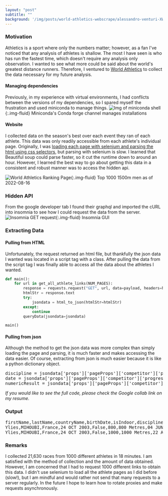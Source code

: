 ```yaml
---
layout: "post"
subtitle: ""
background: '/img/posts/world-athletics-webscrape/alessandro-venturi-XW_2N0Z9jmo-unsplash.jpg'
---
```


### Motivation
Athletics is a sport where only the numbers matter; however, as a fan I've noticed that any analysis of athletes is shallow. The most I have seen is who has run the fastest time, which doesn't require any analysis only observation. I wanted to see what more could be said about the world's greatest distance runners. Therefore, I ventured to [World Athletics][1] to collect the data necessary for my future analysis.

[1]: https://worldathletics.org/ "World Athletics Home Page"

#### Managing dependencies
Previously, in my experience with virtual environments, I had conflicts between the versions of my dependencies, so I spared myself the frustration and used miniconda to manage things.
![Img of miniconda shell]({{site.url}}\img\posts\world-athletics-webscrape\miniconda-pt.png){:.img-fluid}
<span class="caption text-muted">Miniconda's Conda forge channel manages installations</span>

#### Website
I collected data on the season's best over each event they ran of each athlete. This data was only readily accessible from each athlete's individual page. Originally, I was [loading each page with selenium and parsing the html using css selectors][2], but parsing with selenium is slow. I learned that Beautiful soup could parse faster, so it cut the runtime down to around an hour. However, I learned the best way to go about getting this data in a consistent and robust manner was to access the hidden api.

[2]: https://github.com/treydur/world-athletics-scrape "World Athletics Scrape v1"

![World Athletics Ranking Page]({{site.url}}\img\posts\world-athletics-webscrape\website-pt.png){:.img-fluid}
<span class="caption text-muted">Top 1000 1500m men as of 2022-08-16</span>

### Hidden API
From the google developer tab I found their graphql and imported the cURL into insomnia to see how I could request the data from the server.<br>
![Insomnia GET request]({{site.url}}\img\posts\world-athletics-webscrape\insomnia-pt.png){:.img-fluid}
<span class="caption text-muted">Insomnia GUI</span>

### Extracting Data
#### Pulling from HTML
Unfortunately, the request returned an html file, but thankfully the json data I wanted was located in a script tag with a class. After pulling the data from the script tag I was finally able to access all the data about the athletes I wanted.
```python
def main():    
    for url in get_all_athlete_links(NUM_PAGES):
        response = requests.request("GET", url, data=payload, headers=headers)
        htmlStr = response.text
        try:
            jsondata = html_to_json(htmlStr=htmlStr)
        except:
            continue
        queryData(jsondata=jsondata)     

main()
```
#### Pulling from json
Although the method to get the json data was more complex than simply loading the page and parsing, it is much faster and makes accessing the data easier. Of course, extracting from json is much easier because it is like a python dictionary object.
<pre>
discipline = jsondata['props']['pageProps']['competitor']['progressionOfSeasonsBests'][0]['discipline']
date = jsondata['props']['pageProps']['competitor']['progressionOfSeasonsBests'][0]['results'][0]['date']
numericResult = jsondata['props']['pageProps']['competitor']['progressionOfSeasonsBests'][0]['results'][0]['numericResult']
</pre>


*If you would like to see the full code, please check the Google collab link on my resume.*

### Output
<!-- ![Img of miniconda shell]({{site.url}}\img\posts\world-athletics-webscrape\csv_results-pt.png){:.img-fluid}
<span class="caption text-muted">CSV file of data</span> -->
<pre>
firstName,lastName,countryName,birthDate,isIndoor,disciplineCode,discipline,date,numericResult,mark,venue,resultScore,aaId
Ylies,MIHOUBI,France,24 OCT 2003,False,800,800 Metres,04 JUN 2022,109.09,1:49.09,Troyes (FRA),1052,14902264
Ylies,MIHOUBI,France,24 OCT 2003,False,1000,1000 Metres,22 AUG 2020,144.66,2:24.66,"Stade de Vernonnet, Vernon (FRA)",967,14902264
</pre>

### Remarks
I collected 21,630 races from 1000 different athletes in 18 minutes. I am satisfied with the method of collection and the amount of data obtained. However, I am concerned that I had to request 1000 different links to obtain this data. I didn't use selenium to load all the athlete pages as I did before (slow!), but I am mindful and would rather not send that many requests to a server regularly. In the future I hope to learn how to rotate proxies and make requests asynchronously.